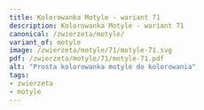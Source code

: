 ```yaml
---
title: Kolorowanka Motyle - wariant 71
description: Kolorowanka Motyle - wariant 71
canonical: /zwierzeta/motyle/
variant_of: motyle
image: /zwierzeta/motyle/71/motyle-71.svg
pdf: /zwierzeta/motyle/71/motyle-71.pdf
alt: "Prosta kolorowanka motyle do kolorowania"
tags:
- zwierzeta
- motyle
---
```

